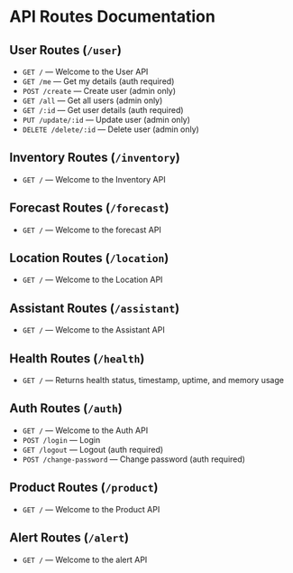 # API Routes Documentation

## User Routes (`/user`)

- `GET /` — Welcome to the User API
- `GET /me` — Get my details (auth required)
- `POST /create` — Create user (admin only)
- `GET /all` — Get all users (admin only)
- `GET /:id` — Get user details (auth required)
- `PUT /update/:id` — Update user (admin only)
- `DELETE /delete/:id` — Delete user (admin only)

## Inventory Routes (`/inventory`)

- `GET /` — Welcome to the Inventory API

## Forecast Routes (`/forecast`)

- `GET /` — Welcome to the forecast API

## Location Routes (`/location`)

- `GET /` — Welcome to the Location API

## Assistant Routes (`/assistant`)

- `GET /` — Welcome to the Assistant API

## Health Routes (`/health`)

- `GET /` — Returns health status, timestamp, uptime, and memory usage

## Auth Routes (`/auth`)

- `GET /` — Welcome to the Auth API
- `POST /login` — Login
- `GET /logout` — Logout (auth required)
- `POST /change-password` — Change password (auth required)

## Product Routes (`/product`)

- `GET /` — Welcome to the Product API

## Alert Routes (`/alert`)

- `GET /` — Welcome to the alert API
